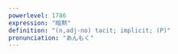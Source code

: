 ```yaml
---
powerlevel: 1786
expression: "暗黙"
definition: "(n,adj-no) tacit; implicit; (P)"
pronunciation: "あんもく"
---
```

